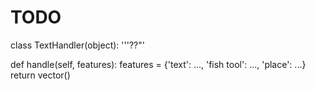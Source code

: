# TODO

class TextHandler(object):
'''??"'

def handle(self, features):
features = {'text': ..., 'fish tool': ..., 'place': ...}
 return vector()